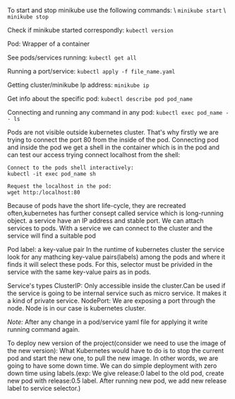 To start and stop minikube use the following commands:
\ `minikube start`
\ `minikube stop`

Check if minikube started correspondly:
``kubectl version``

Pod: Wrapper of a container

See pods/services running:
``kubectl get all``

Running a port/service:
``kubectl apply -f file_name.yaml``

Getting cluster/minikube Ip address:
``minikube ip``

Get info about the specific pod:
``kubectl describe pod pod_name``

Connecting and running any command in any pod:
``kubectl exec pod_name -- ls``

Pods are not visible outside kubernetes cluster. That's why firstly we are trying to connect the port 80 from the inside of the pod.
Connecting pod and inside the pod we get a shell in the container which is in the pod and can test our access trying connect localhost from the shell:
    
    Connect to the pods shell interactively:
    kubectl -it exec pod_name sh

    Request the localhost in the pod:
    wget http:/localhost:80

Because of pods have the short life-cycle, they are recreated often,kubernetes has further consept called service which is long-running object.
a service have an IP address and stable port.
We can attach services to pods. With a service we can connect to the cluster and the service will find a suitable pod

Pod label: a key-value pair
In the runtime of kubernetes cluster the service look for any mathcing key-value pairs(labels) among the pods and where it finds it will select these pods. For this, selector must be privided in the service  with the same key-value pairs as in pods.

Service's types
ClusterIP: Only accessible inside the cluster.Can be used if the service is going to be internal service such as micro service. It makes it a kind of private service.
NodePort: We are exposing a port through the node. Node is in our case is kubernetes cluster.

*Note:* After any change in a pod/service yaml file for applying it  write running command again.

To deploy new version of the project(consider we need to use the image of the new version):
What Kubernetes would have to do is to stop the current pod and start the new one, to pull the new image. In other words, we are going to have some down time. We can do simple deployment with zero down time using labels.(exp: We give release:0 label to the old pod, create new pod with release:0.5 label. After running new pod, we add new release label to service selector.) 